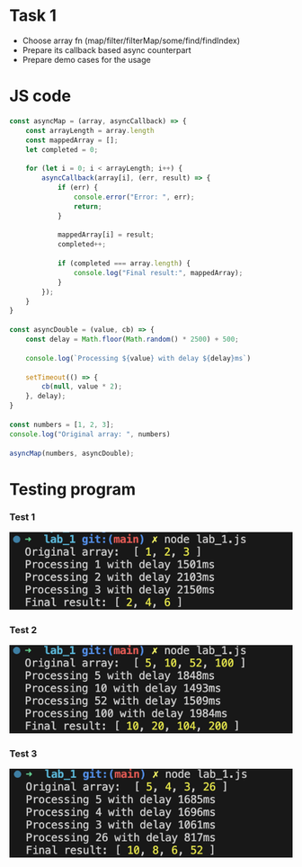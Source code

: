 # Task 1
  * Choose array fn (map/filter/filterMap/some/find/findIndex)
  * Prepare its callback based async counterpart
  * Prepare demo cases for the usage

# JS code
```js
const asyncMap = (array, asyncCallback) => {
    const arrayLength = array.length
    const mappedArray = [];
    let completed = 0;

    for (let i = 0; i < arrayLength; i++) {
        asyncCallback(array[i], (err, result) => {
            if (err) {
                console.error("Error: ", err);
                return;
            }

            mappedArray[i] = result;
            completed++;

            if (completed === array.length) {
                console.log("Final result:", mappedArray);
            }
        });
    }
}

const asyncDouble = (value, cb) => {
    const delay = Math.floor(Math.random() * 2500) + 500;

    console.log(`Processing ${value} with delay ${delay}ms`)

    setTimeout(() => {
        cb(null, value * 2);
    }, delay);
}

const numbers = [1, 2, 3];
console.log("Original array: ", numbers)

asyncMap(numbers, asyncDouble);

```

# Testing program

### Test 1
<img src="./media/lab_1_test_1.png">

### Test 2
<img src="./media/lab_1_test_2.png">

### Test 3
<img src="./media/lab_1_test_3.png">
